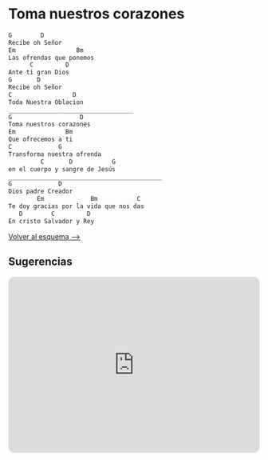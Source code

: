 # Toma nuestros corazones

```bash hl_lines="13-19"
G        D
Recibe oh Señor
Em                 Bm
Las ofrendas que ponemos
      C         D
Ante ti gran Dios
G       D
Recibe oh Señor
C                 D
Toda Nuestra Oblacion
___________________________________
G                   D
Toma nuestros corazones
Em              Bm
Que ofrecemos a ti
C             G
Transforma nuestra ofrenda
         C       D           G
en el cuerpo y sangre de Jesús 
___________________________________________
G             D
Dios padre Creador
        Em             Bm           C
Te doy gracias por la vida que nos das
   D        C         D
En cristo Salvador y Rey


```

[Volver al esquema -->](../pentecostes.md)

## Sugerencias

<iframe style="border-radius:12px" src="https://open.spotify.com/embed/track/41ZASgnqzy7qLbgUJVTFuZ?utm_source=generator" width="100%" height="352" frameBorder="0" allowfullscreen="" allow="autoplay; clipboard-write; encrypted-media; fullscreen; picture-in-picture" loading="lazy"></iframe>
